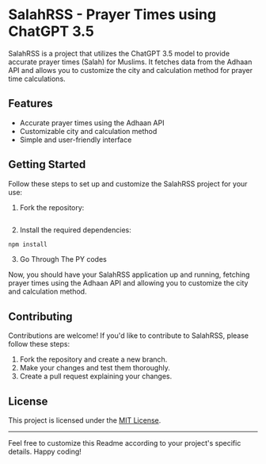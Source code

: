 # SalahRSS - Prayer Times using ChatGPT 3.5

SalahRSS is a project that utilizes the ChatGPT 3.5 model to provide accurate prayer times (Salah) for Muslims. It fetches data from the Adhaan API and allows you to customize the city and calculation method for prayer time calculations.

## Features

- Accurate prayer times using the Adhaan API
- Customizable city and calculation method
- Simple and user-friendly interface

## Getting Started

Follow these steps to set up and customize the SalahRSS project for your use:

1. Fork the repository:

```bash


```

2. Install the required dependencies:

```bash
npm install
```

3. Go Through The PY codes

Now, you should have your SalahRSS application up and running, fetching prayer times using the Adhaan API and allowing you to customize the city and calculation method.

## Contributing

Contributions are welcome! If you'd like to contribute to SalahRSS, please follow these steps:

1. Fork the repository and create a new branch.
2. Make your changes and test them thoroughly.
3. Create a pull request explaining your changes.

## License

This project is licensed under the [MIT License](LICENSE).

---

Feel free to customize this Readme according to your project's specific details. Happy coding!
```
